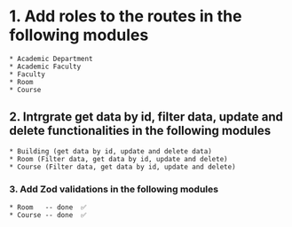 # 1. Add roles to the routes in the following modules

    * Academic Department
    * Academic Faculty
    * Faculty
    * Room
    * Course

## 2. Intrgrate get data by id, filter data, update and delete functionalities in the following modules

    * Building (get data by id, update and delete data)
    * Room (Filter data, get data by id, update and delete)
    * Course (Filter data, get data by id, update and delete)

### 3. Add Zod validations in the following modules

    * Room   -- done  ✅
    * Course -- done  ✅
